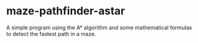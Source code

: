 # maze-pathfinder-astar
A simple program using the A* algorithm and some mathematical formulas to detect the fastest path in a maze.
